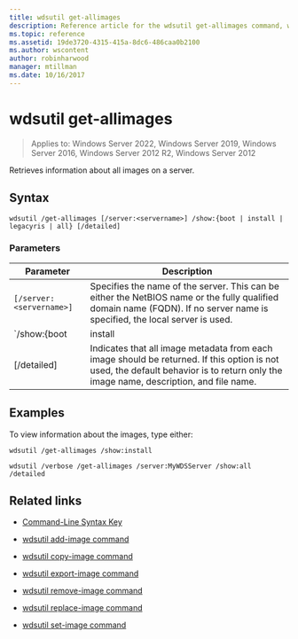 ```yaml
---
title: wdsutil get-allimages
description: Reference article for the wdsutil get-allimages command, which retrieves information about all images on a server.
ms.topic: reference
ms.assetid: 19de3720-4315-415a-8dc6-486caa0b2100
ms.author: wscontent
author: robinharwood
manager: mtillman
ms.date: 10/16/2017
---
```


# wdsutil get-allimages

>Applies to: Windows Server 2022, Windows Server 2019, Windows Server 2016, Windows Server 2012 R2, Windows Server 2012

Retrieves information about all images on a server.

## Syntax

```
wdsutil /get-allimages [/server:<servername>] /show:{boot | install | legacyris | all} [/detailed]
```

### Parameters

| Parameter | Description |
|--|--|
| `[/server:<servername>]` | Specifies the name of the server. This can be either the NetBIOS name or the fully qualified domain name (FQDN). If no server name is specified, the local server is used. |
| `/show:{boot | install | legacyris | all}` | Where **boot** returns only boot images, **install** returns install images as well as information about the image groups that contain them, **LegacyRis** returns only remote Installation Services (RIS) images, and **All** returns boot image information, install image information (including information about the image groups), and RIS image information. |
| [/detailed] | Indicates that all image metadata from each image should be returned. If this option is not used, the default behavior is to return only the image name, description, and file name. |

## Examples

To view information about the images, type either:

```
wdsutil /get-allimages /show:install
```

```
wdsutil /verbose /get-allimages /server:MyWDSServer /show:all /detailed
```

## Related links

- [Command-Line Syntax Key](command-line-syntax-key.md)

- [wdsutil add-image command](wdsutil-add-image.md)

- [wdsutil copy-image command](wdsutil-copy-image.md)

- [wdsutil export-image command](wdsutil-export-image.md)

- [wdsutil remove-image command](wdsutil-remove-image.md)

- [wdsutil replace-image command](wdsutil-replace-image.md)

- [wdsutil set-image command](wdsutil-set-image.md)
